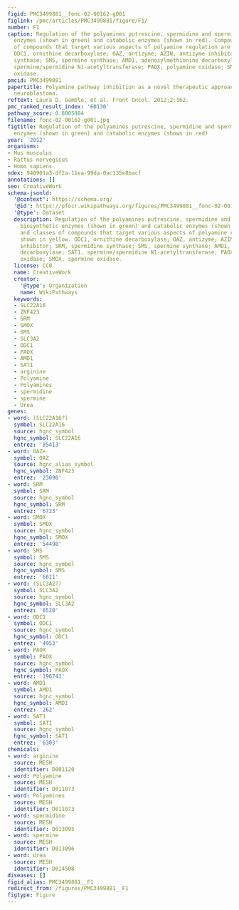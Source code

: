 ```yaml
---
figid: PMC3499881__fonc-02-00162-g001
figlink: /pmc/articles/PMC3499881/figure/F1/
number: F1
caption: Regulation of the polyamines putrescine, spermidine and spermine by biosynthetic
  enzymes (shown in green) and catabolic enzymes (shown in red). Compounds and classes
  of compounds that target various aspects of polyamine regulation are shown in yellow.
  ODC1, ornithine decarboxylase; OAZ, antizyme; AZIN, antizyme inhibitor; SRM, spermidine
  synthase; SMS, spermine synthase; AMD1, adenosylmethionine decarboxylase; SAT1,
  spermine/spermidine N1-acetyltransferase; PAOX, polyamine oxidase; SMOX, spermine
  oxidase.
pmcid: PMC3499881
papertitle: Polyamine pathway inhibition as a novel therapeutic approach to treating
  neuroblastoma.
reftext: Laura D. Gamble, et al. Front Oncol. 2012;2:162.
pmc_ranked_result_index: '60130'
pathway_score: 0.8005884
filename: fonc-02-00162-g001.jpg
figtitle: Regulation of the polyamines putrescine, spermidine and spermine by biosynthetic
  enzymes (shown in green) and catabolic enzymes (shown in red)
year: '2012'
organisms:
- Mus musculus
- Rattus norvegicus
- Homo sapiens
ndex: 940901a3-df2a-11ea-99da-0ac135e8bacf
annotations: []
seo: CreativeWork
schema-jsonld:
  '@context': https://schema.org/
  '@id': https://pfocr.wikipathways.org/figures/PMC3499881__fonc-02-00162-g001.html
  '@type': Dataset
  description: Regulation of the polyamines putrescine, spermidine and spermine by
    biosynthetic enzymes (shown in green) and catabolic enzymes (shown in red). Compounds
    and classes of compounds that target various aspects of polyamine regulation are
    shown in yellow. ODC1, ornithine decarboxylase; OAZ, antizyme; AZIN, antizyme
    inhibitor; SRM, spermidine synthase; SMS, spermine synthase; AMD1, adenosylmethionine
    decarboxylase; SAT1, spermine/spermidine N1-acetyltransferase; PAOX, polyamine
    oxidase; SMOX, spermine oxidase.
  license: CC0
  name: CreativeWork
  creator:
    '@type': Organization
    name: WikiPathways
  keywords:
  - SLC22A16
  - ZNF423
  - SRM
  - SMOX
  - SMS
  - SLC3A2
  - ODC1
  - PAOX
  - AMD1
  - SAT1
  - arginine
  - Polyamine
  - Polyamines
  - spermidine
  - spermine
  - Urea
genes:
- word: (SLC22A16?)
  symbol: SLC22A16
  source: hgnc_symbol
  hgnc_symbol: SLC22A16
  entrez: '85413'
- word: OAZ+
  symbol: OAZ
  source: hgnc_alias_symbol
  hgnc_symbol: ZNF423
  entrez: '23090'
- word: SRM
  symbol: SRM
  source: hgnc_symbol
  hgnc_symbol: SRM
  entrez: '6723'
- word: SMOX
  symbol: SMOX
  source: hgnc_symbol
  hgnc_symbol: SMOX
  entrez: '54498'
- word: SMS
  symbol: SMS
  source: hgnc_symbol
  hgnc_symbol: SMS
  entrez: '6611'
- word: (SLC3A2?)
  symbol: SLC3A2
  source: hgnc_symbol
  hgnc_symbol: SLC3A2
  entrez: '6520'
- word: ODC1
  symbol: ODC1
  source: hgnc_symbol
  hgnc_symbol: ODC1
  entrez: '4953'
- word: PAOX
  symbol: PAOX
  source: hgnc_symbol
  hgnc_symbol: PAOX
  entrez: '196743'
- word: AMD1
  symbol: AMD1
  source: hgnc_symbol
  hgnc_symbol: AMD1
  entrez: '262'
- word: SAT1
  symbol: SAT1
  source: hgnc_symbol
  hgnc_symbol: SAT1
  entrez: '6303'
chemicals:
- word: arginine
  source: MESH
  identifier: D001120
- word: Polyamine
  source: MESH
  identifier: D011073
- word: Polyamines
  source: MESH
  identifier: D011073
- word: spermidine
  source: MESH
  identifier: D013095
- word: spermine
  source: MESH
  identifier: D013096
- word: Urea
  source: MESH
  identifier: D014508
diseases: []
figid_alias: PMC3499881__F1
redirect_from: /figures/PMC3499881__F1
figtype: Figure
---
```

